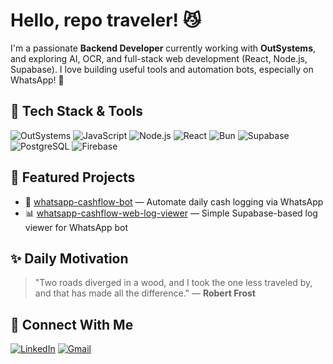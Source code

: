 # Hello, repo traveler! 😼

I'm a passionate **Backend Developer** currently working with **OutSystems**, and exploring AI, OCR, and full-stack web development (React, Node.js, Supabase). I love building useful tools and automation bots, especially on WhatsApp! 📱

## 🚀 Tech Stack & Tools

![OutSystems](https://img.shields.io/badge/OutSystems-E2231A?logo=outsystems&logoColor=white)
![JavaScript](https://img.shields.io/badge/JavaScript-F7DF1E?logo=javascript&logoColor=black)
![Node.js](https://img.shields.io/badge/Node.js-339933?logo=node.js&logoColor=white)
![React](https://img.shields.io/badge/React-20232A?logo=react&logoColor=61DAFB)
![Bun](https://img.shields.io/badge/Bun-000000?logo=bun&logoColor=white)
![Supabase](https://img.shields.io/badge/Supabase-3ECF8E?logo=supabase&logoColor=white)
![PostgreSQL](https://img.shields.io/badge/PostgreSQL-4169E1?logo=postgresql&logoColor=white)
![Firebase](https://img.shields.io/badge/Firebase-FFCA28?logo=firebase&logoColor=black)

## 📌 Featured Projects

- 💬 [whatsapp-cashflow-bot](https://github.com/fahroediin/whatsapp-cashflow-bot) — Automate daily cash logging via WhatsApp
- 📊 [whatsapp-cashflow-web-log-viewer](https://github.com/fahroediin/cashflow-web) — Simple Supabase-based log viewer for WhatsApp bot

## ✨ Daily Motivation

<!-- QUOTE-START -->
> "Two roads diverged in a wood, and I took the one less traveled by, and that has made all the difference." — **Robert Frost**
<!-- QUOTE-END -->

## 🔗 Connect With Me

[![LinkedIn](https://img.shields.io/badge/LinkedIn-blue?logo=linkedin&logoColor=white)](https://linkedin.com/in/fahroedin)
[![Gmail](https://img.shields.io/badge/Gmail-D14836?logo=gmail&logoColor=white)](mailto:fahroediin@gmail.com)
